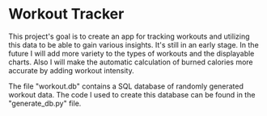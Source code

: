 # Workout Tracker

This project's goal is to create an app for tracking workouts and utilizing this data to be able to gain various insights. It's still in an early stage. In the future I will add more variety to the types of workouts and the displayable charts. Also I will make the automatic calculation of burned calories more accurate by adding workout intensity.

The file "workout.db" contains a SQL database of randomly generated workout data. The code I used to create this database can be found in the "generate_db.py" file.
